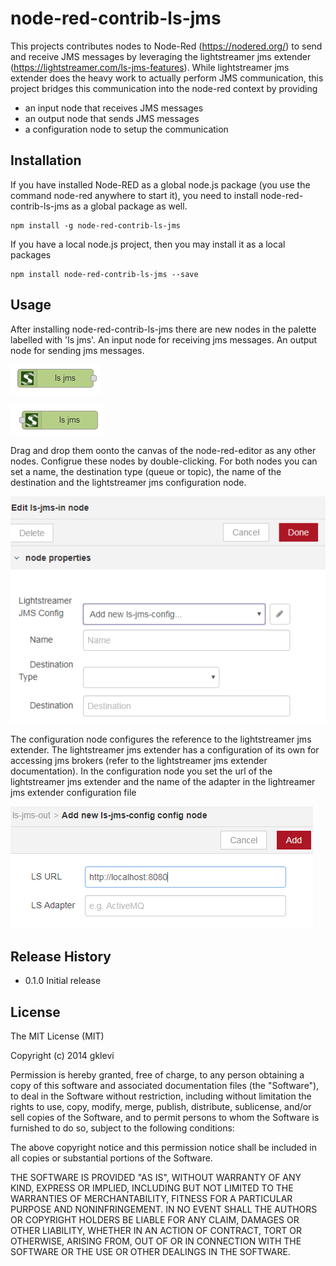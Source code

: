 # node-red-contrib-ls-jms

This projects contributes nodes to Node-Red (https://nodered.org/) to send and receive JMS messages by leveraging the lightstreamer jms extender (https://lightstreamer.com/ls-jms-features).
While lightstreamer jms extender does the heavy work to actually perform JMS communication, this project bridges this communication into the node-red context by providing
- an input node that receives JMS messages
- an output node that sends JMS messages
- a configuration node to setup the communication


## Installation

If you have installed Node-RED as a global node.js package (you use the command node-red anywhere to start it), 
you need to install node-red-contrib-ls-jms as a global package as well.

```
npm install -g node-red-contrib-ls-jms
```
If you have a local node.js project, then you may install it as a local packages

```
npm install node-red-contrib-ls-jms --save
```


## Usage

After installing node-red-contrib-ls-jms there are new nodes in the palette labelled with 'ls jms'. An input node for receiving jms messages. 
An output node for sending jms messages. 

![ls-jms-in-node](/images/ls-jms-in.png "ls-jms input node")

![ls-jms-out-node](/images/ls-jms-out.png "ls-jms input node")

Drag and drop them oonto the canvas of the node-red-editor as any other nodes. Configrue these nodes by double-clicking. 
For both nodes you can set a name, the destination type (queue or topic), the name of the destination and the lightstreamer jms configuration node.

![ls-jms-in-node-config](/images/ls-jms-in-config.png "ls-jms input node configuration")

The configuration node configures the reference to the lightstreamer jms extender. 
The lightstreamer jms extender has a configuration of its own for accessing jms brokers (refer to the lightstreamer jms extender documentation).
In the configuration node you set the url of the lightstreamer jms extender and the name of the adapter in the lightreamer jms extender configuration file

![ls-jms-config-node](/images/config-node.png "ls-jms config node")


## Release History

* 0.1.0 Initial release

## License

The MIT License (MIT)

Copyright (c) 2014 gklevi

Permission is hereby granted, free of charge, to any person obtaining a copy
of this software and associated documentation files (the "Software"), to deal
in the Software without restriction, including without limitation the rights
to use, copy, modify, merge, publish, distribute, sublicense, and/or sell
copies of the Software, and to permit persons to whom the Software is
furnished to do so, subject to the following conditions:

The above copyright notice and this permission notice shall be included in all
copies or substantial portions of the Software.

THE SOFTWARE IS PROVIDED "AS IS", WITHOUT WARRANTY OF ANY KIND, EXPRESS OR
IMPLIED, INCLUDING BUT NOT LIMITED TO THE WARRANTIES OF MERCHANTABILITY,
FITNESS FOR A PARTICULAR PURPOSE AND NONINFRINGEMENT. IN NO EVENT SHALL THE
AUTHORS OR COPYRIGHT HOLDERS BE LIABLE FOR ANY CLAIM, DAMAGES OR OTHER
LIABILITY, WHETHER IN AN ACTION OF CONTRACT, TORT OR OTHERWISE, ARISING FROM,
OUT OF OR IN CONNECTION WITH THE SOFTWARE OR THE USE OR OTHER DEALINGS IN THE
SOFTWARE.

